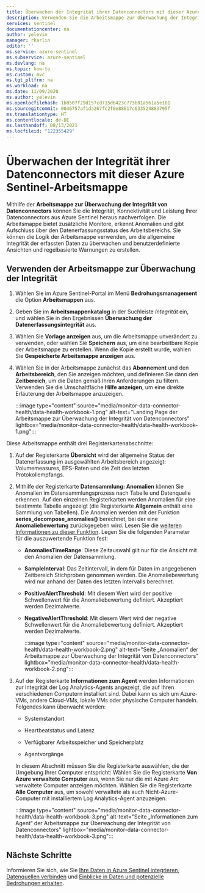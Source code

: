 ```yaml
---
title: Überwachen der Integrität ihrer Datenconnectors mit dieser Azure Sentinel-Arbeitsmappe | Microsoft-Dokumentation
description: Verwenden Sie die Arbeitsmappe zur Überwachung der Integrität, um die Konnektivität und Leistung Ihrer Datenconnectors nachzuverfolgen.
services: sentinel
documentationcenter: na
author: yelevin
manager: rkarlin
editor: ''
ms.service: azure-sentinel
ms.subservice: azure-sentinel
ms.devlang: na
ms.topic: how-to
ms.custom: mvc
ms.tgt_pltfrm: na
ms.workload: na
ms.date: 11/09/2020
ms.author: yelevin
ms.openlocfilehash: 1b8507f29d157cd715d6423c773b01a561a5e181
ms.sourcegitcommit: 0046757af1da267fc2f0e88617c633524883795f
ms.translationtype: HT
ms.contentlocale: de-DE
ms.lasthandoff: 08/13/2021
ms.locfileid: "122355429"
---
```

# <a name="monitor-the-health-of-your-data-connectors-with-this-azure-sentinel-workbook"></a>Überwachen der Integrität ihrer Datenconnectors mit dieser Azure Sentinel-Arbeitsmappe

Mithilfe der **Arbeitsmappe zur Überwachung der Integrität von Datenconnectors** können Sie die Integrität, Konnektivität und Leistung Ihrer Datenconnectors aus Azure Sentinel heraus nachverfolgen. Die Arbeitsmappe bietet zusätzliche Monitore, erkennt Anomalien und gibt Aufschluss über den Datenerfassungsstatus des Arbeitsbereichs. Sie können die Logik der Arbeitsmappe verwenden, um die allgemeine Integrität der erfassten Daten zu überwachen und benutzerdefinierte Ansichten und regelbasierte Warnungen zu erstellen.

## <a name="use-the-health-monitoring-workbook"></a>Verwenden der Arbeitsmappe zur Überwachung der Integrität

1. Wählen Sie im Azure Sentinel-Portal im Menü **Bedrohungsmanagement** die Option **Arbeitsmappen** aus.

1. Geben Sie im **Arbeitsmappenkatalog** in der Suchleiste *Integrität* ein, und wählen Sie in den Ergebnissen **Überwachung der Datenerfassungsintegrität** aus.

1. Wählen Sie **Vorlage anzeigen** aus, um die Arbeitsmappe unverändert zu verwenden, oder wählen Sie **Speichern** aus, um eine bearbeitbare Kopie der Arbeitsmappe zu erstellen. Wenn die Kopie erstellt wurde, wählen Sie **Gespeicherte Arbeitsmappe anzeigen** aus.

1. Wählen Sie in der Arbeitsmappe zunächst das **Abonnement** und den **Arbeitsbereich**, den Sie anzeigen möchten, und definieren Sie dann den **Zeitbereich**, um die Daten gemäß Ihren Anforderungen zu filtern. Verwenden Sie die Umschaltfläche **Hilfe anzeigen**, um eine direkte Erläuterung der Arbeitsmappe anzuzeigen.

    :::image type="content" source="media/monitor-data-connector-health/data-health-workbook-1.png" alt-text="Landing Page der Arbeitsmappe zur Überwachung der Integrität von Datenconnectors" lightbox="media/monitor-data-connector-health/data-health-workbook-1.png":::

Diese Arbeitsmappe enthält drei Registerkartenabschnitte:

1. Auf der Registerkarte **Übersicht** wird der allgemeine Status der Datenerfassung im ausgewählten Arbeitsbereich angezeigt: Volumemeasures, EPS-Raten und die Zeit des letzten Protokollempfangs.

1. Mithilfe der Registerkarte **Datensammlung: Anomalien** können Sie Anomalien im Datensammlungsprozess nach Tabelle und Datenquelle erkennen. Auf den einzelnen Registerkarten werden Anomalien für eine bestimmte Tabelle angezeigt (die Registerkarte **Allgemein** enthält eine Sammlung von Tabellen). Die Anomalien werden mit der Funktion **series_decompose_anomalies()** berechnet, bei der eine **Anomaliebewertung** zurückgegeben wird. Lesen Sie die [weiteren Informationen zu dieser Funktion](/azure/data-explorer/kusto/query/series-decompose-anomaliesfunction?WT.mc_id=Portal-fx). Legen Sie die folgenden Parameter für die auszuwertende Funktion fest:

    - **AnomaliesTimeRange**: Diese Zeitauswahl gilt nur für die Ansicht mit den Anomalien der Datensammlung.
    - **SampleInterval**: Das Zeitintervall, in dem für Daten im angegebenen Zeitbereich Stichproben genommen werden. Die Anomaliebewertung wird nur anhand der Daten des letzten Intervalls berechnet.
    - **PositiveAlertThreshold**: Mit diesem Wert wird der positive Schwellenwert für die Anomaliebewertung definiert. Akzeptiert werden Dezimalwerte.
    - **NegativeAlertThreshold**: Mit diesem Wert wird der negative Schwellenwert für die Anomaliebewertung definiert. Akzeptiert werden Dezimalwerte.

        :::image type="content" source="media/monitor-data-connector-health/data-health-workbook-2.png" alt-text="Seite „Anomalien“ der Arbeitsmappe zur Überwachung der Integrität von Datenconnectors" lightbox="media/monitor-data-connector-health/data-health-workbook-2.png":::

1. Auf der Registerkarte **Informationen zum Agent** werden Informationen zur Integrität der Log Analytics-Agents angezeigt, die auf Ihren verschiedenen Computern installiert sind. Dabei kann es sich um Azure-VMs, andere Cloud-VMs, lokale VMs oder physische Computer handeln. Folgendes kann überwacht werden:

   - Systemstandort

   - Heartbeatstatus und Latenz

   - Verfügbarer Arbeitsspeicher und Speicherplatz

   - Agentvorgänge

    In diesem Abschnitt müssen Sie die Registerkarte auswählen, die der Umgebung Ihrer Computer entspricht: Wählen Sie die Registerkarte **Von Azure verwaltete Computer** aus, wenn Sie nur die mit Azure Arc verwaltete Computer anzeigen möchten. Wählen Sie die Registerkarte **Alle Computer** aus, um sowohl verwaltete als auch Nicht-Azure-Computer mit installiertem Log Analytics-Agent anzuzeigen.

    :::image type="content" source="media/monitor-data-connector-health/data-health-workbook-3.png" alt-text="Seite „Informationen zum Agent“ der Arbeitsmappe zur Überwachung der Integrität von Datenconnectors" lightbox="media/monitor-data-connector-health/data-health-workbook-3.png":::

## <a name="next-steps"></a>Nächste Schritte
Informieren Sie sich, wie Sie [Ihre Daten in Azure Sentinel integrieren](quickstart-onboard.md), [Datenquellen verbinden](connect-data-sources.md) und [Einblicke in Daten und potenzielle Bedrohungen erhalten](get-visibility.md).